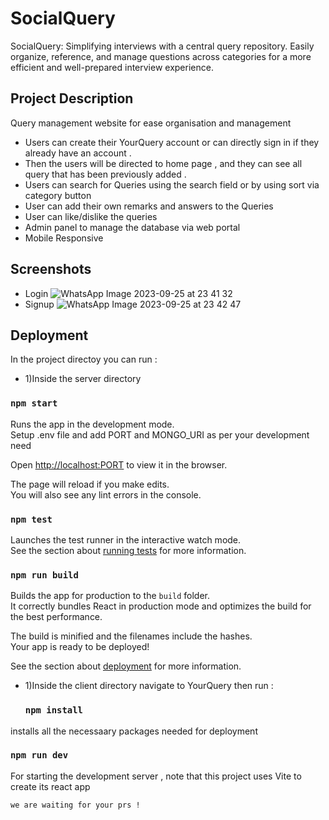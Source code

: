 
# SocialQuery
SocialQuery: Simplifying interviews with a central query repository. Easily organize, reference, and manage questions across categories for a more efficient and well-prepared interview experience.

## Project Description 
Query management website for ease organisation and management 

-  Users can create their YourQuery account or can directly sign in if they already have an account  .
- Then the users will be directed to home page , and they can see all query that has been 
  previously added .
-  Users can search for Queries using the search field or by using sort via category button 
- User can add their own remarks and answers to the Queries
- User can like/dislike the queries 
- Admin panel to manage the database via web portal 
- Mobile Responsive 
## Screenshots
- Login 
![WhatsApp Image 2023-09-25 at 23 41 32](https://github.com/VineeTagarwaL-code/SocialQuery/assets/91052168/a8662a1d-da4b-4c24-9afa-05e012d052cd)
- Signup
 ![WhatsApp Image 2023-09-25 at 23 42 47](https://github.com/VineeTagarwaL-code/SocialQuery/assets/91052168/6dd6a300-e5c2-4811-b4ab-8c54ba07f074)
## Deployment
In the project directoy you can run : 

- 1)Inside the server directory
### `npm start`

Runs the app in the development mode. <br/>
Setup .env file and add PORT and MONGO_URI as per your development need

Open [http://localhost:PORT](http://localhost:PORT) to view it in the browser.

The page will reload if you make edits.<br />
You will also see any lint errors in the console.

### `npm test`

Launches the test runner in the interactive watch mode.<br />
See the section about [running tests](https://facebook.github.io/create-react-app/docs/running-tests) for more information.

### `npm run build`

Builds the app for production to the `build` folder.<br />
It correctly bundles React in production mode and optimizes the build for the best performance.

The build is minified and the filenames include the hashes.<br />
Your app is ready to be deployed!

See the section about [deployment](https://facebook.github.io/create-react-app/docs/deployment) for more information.

- 1)Inside the client directory navigate to YourQuery then run :
  ### `npm install`
installs all the necessaary packages needed for deployment 
### `npm run dev`
For starting the development server , note that this project uses Vite to create its react app 

```shell
we are waiting for your prs ! 
```



